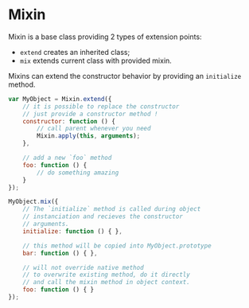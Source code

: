 Mixin
=====

Mixin is a base class providing 2 types of extension points:

* `extend` creates an inherited class;
* `mix` extends current class with provided mixin.

Mixins can extend the constructor behavior by providing an `initialize` method.

``` js
var MyObject = Mixin.extend({
    // it is possible to replace the constructor
    // just provide a constructor method !
    constructor: function () {
        // call parent whenever you need
        Mixin.apply(this, arguments);
    },

    // add a new `foo` method
    foo: function () {
        // do something amazing
    }
});

MyObject.mix({
    // The `initialize` method is called during object
    // instanciation and recieves the constructor
    // arguments.
    initialize: function () { },

    // this method will be copied into MyObject.prototype
    bar: function () { },

    // will not override native method
    // to overwrite existing method, do it directly
    // and call the mixin method in object context.
    foo: function () { }
});
```
